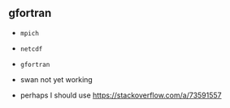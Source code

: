 ## gfortran

 - `mpich`
 - `netcdf`
 - `gfortran`

 - swan not yet working

 - perhaps I should use <https://stackoverflow.com/a/73591557>

